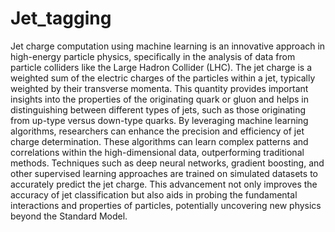 # Jet_tagging
Jet charge computation using machine learning is an innovative approach in high-energy particle physics, specifically in the analysis of data from particle colliders like the Large Hadron Collider (LHC). The jet charge is a weighted sum of the electric charges of the particles within a jet, typically weighted by their transverse momenta. This quantity provides important insights into the properties of the originating quark or gluon and helps in distinguishing between different types of jets, such as those originating from up-type versus down-type quarks. By leveraging machine learning algorithms, researchers can enhance the precision and efficiency of jet charge determination. These algorithms can learn complex patterns and correlations within the high-dimensional data, outperforming traditional methods. Techniques such as deep neural networks, gradient boosting, and other supervised learning approaches are trained on simulated datasets to accurately predict the jet charge. This advancement not only improves the accuracy of jet classification but also aids in probing the fundamental interactions and properties of particles, potentially uncovering new physics beyond the Standard Model.
